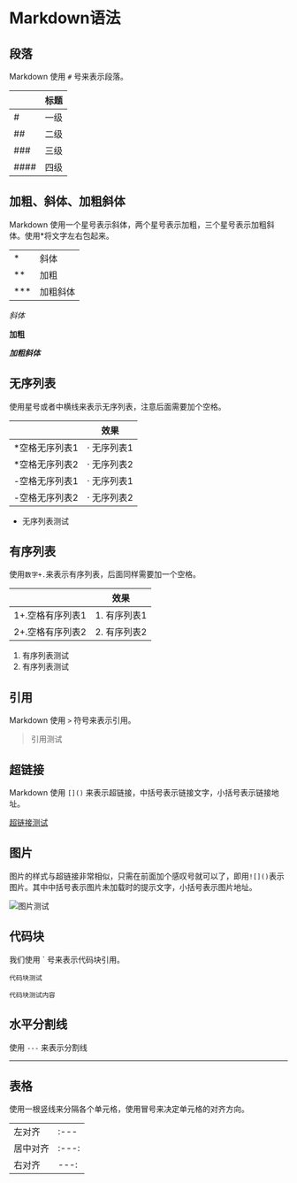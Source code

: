 # Markdown语法

## 段落

Markdown 使用 `#` 号来表示段落。

|      | 标题 |
| ---- | ---- |
| #    | 一级 |
| ##   | 二级 |
| ###  | 三级 |
| #### | 四级 |

## 加粗、斜体、加粗斜体

Markdown 使用一个星号表示斜体，两个星号表示加粗，三个星号表示加粗斜体。使用*将文字左右包起来。

|      |          |
| ---- | -------- |
| *    | 斜体     |
| **   | 加粗     |
| ***  | 加粗斜体 |

*斜体*

**加粗**

***加粗斜体***

## 无序列表

使用星号或者中横线来表示无序列表，注意后面需要加个空格。

|                | 效果        |
| -------------- | ----------- |
| *空格无序列表1 | · 无序列表1 |
| *空格无序列表2 | · 无序列表2 |
| -空格无序列表1 | · 无序列表1 |
| -空格无序列表2 | · 无序列表2 |

- 无序列表测试

## 有序列表

使用`数字+.`来表示有序列表，后面同样需要加一个空格。

|                  | 效果         |
| ---------------- | ------------ |
| 1+.空格有序列表1 | 1. 有序列表1 |
| 2+.空格有序列表2 | 2. 有序列表2 |

1. 有序列表测试
2. 有序列表测试

## 引用

Markdown 使用 `>` 符号来表示引用。

> 引用测试

## 超链接

Markdown 使用 `[]()` 来表示超链接，中括号表示链接文字，小括号表示链接地址。

[超链接测试](https://www.baidu.com)

## 图片

图片的样式与超链接非常相似，只需在前面加个感叹号就可以了，即用`![]()`表示图片。其中中括号表示图片未加载时的提示文字，小括号表示图片地址。

![图片测试]()

## 代码块

我们使用 ` 号来表示代码块引用。

`代码块测试`

```
代码块测试内容
```

## 水平分割线

使用 `---` 来表示分割线

---

## 表格

使用一根竖线来分隔各个单元格，使用冒号来决定单元格的对齐方向。

|          |       |
| -------- | ----- |
| 左对齐   | :---  |
| 居中对齐 | :---: |
| 右对齐   | ---:  |